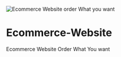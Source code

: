 ![Ecommerce Website order What you want](https://media.smallbiztrends.com/2020/12/Ecommerce-Website.png)
# Ecommerce-Website
Ecommerce Website Order What You want
